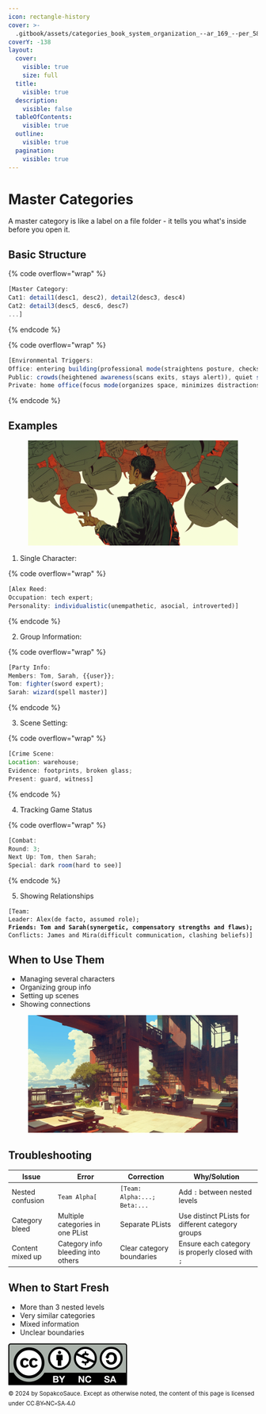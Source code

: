 ```yaml
---
icon: rectangle-history
cover: >-
  .gitbook/assets/categories_book_system_organization_--ar_169_--per_58620b85-e6bf-4b87-920c-ff81c82f105a_2.png
coverY: -138
layout:
  cover:
    visible: true
    size: full
  title:
    visible: true
  description:
    visible: false
  tableOfContents:
    visible: true
  outline:
    visible: true
  pagination:
    visible: true
---
```


# Master Categories

A master category is like a label on a file folder - it tells you what's inside before you open it.

## **Basic Structure**

{% code overflow="wrap" %}
```js
[Master Category:
Cat1: detail1(desc1, desc2), detail2(desc3, desc4)
Cat2: detail3(desc5, desc6, desc7)
...]
```
{% endcode %}

{% code overflow="wrap" %}
```js
[Environmental Triggers:
Office: entering building(professional mode(straightens posture, checks schedule)), meeting room(alert state(prepares notes, observes attendees)), break room(casual mode(relaxes shoulders, engages in small talk));
Public: crowds(heightened awareness(scans exits, stays alert)), quiet spaces(relaxation(deeper breathing, thoughtful responses)), social venues(sociable mode(initiates conversations, shows interest));
Private: home office(focus mode(organizes space, minimizes distractions)), personal room(decompression(releases tension, processes day)), quiet corners(recharge mode(takes breaks, practices self-care))]
```
{% endcode %}

## **Examples**

<figure><img src=".gitbook/assets/man_telling_a_story_storyteller_narrator_many_empt_571f9dfe-03f6-46a1-84da-c2c800a50f0e_3.png" alt=""><figcaption></figcaption></figure>

1. Single Character:

{% code overflow="wrap" %}
```js
[Alex Reed:
Occupation: tech expert;
Personality: individualistic(unempathetic, asocial, introverted)]
```
{% endcode %}

2. Group Information:

{% code overflow="wrap" %}
```js
[Party Info:
Members: Tom, Sarah, {{user}};
Tom: fighter(sword expert);
Sarah: wizard(spell master)]
```
{% endcode %}

3. Scene Setting:

{% code overflow="wrap" %}
```js
[Crime Scene:
Location: warehouse;
Evidence: footprints, broken glass;
Present: guard, witness]
```
{% endcode %}

4. Tracking Game Status

{% code overflow="wrap" %}
```js
[Combat:
Round: 3;
Next Up: Tom, then Sarah;
Special: dark room(hard to see)]
```
{% endcode %}

5. Showing Relationships

<pre class="language-js" data-overflow="wrap"><code class="lang-js">[Team:
Leader: Alex(de facto, assumed role);
<strong>Friends: Tom and Sarah(synergetic, compensatory strengths and flaws);
</strong>Conflicts: James and Mira(difficult communication, clashing beliefs)]
</code></pre>

## **When to Use Them**

* Managing several characters
* Organizing group info
* Setting up scenes
* Showing connections

<figure><img src=".gitbook/assets/categories_book_system_organization_--ar_169_--per_58620b85-e6bf-4b87-920c-ff81c82f105a_2.png" alt=""><figcaption></figcaption></figure>

## Troubleshooting

| Issue            | Error                              | Correction                   | Why/Solution                                      |
| ---------------- | ---------------------------------- | ---------------------------- | ------------------------------------------------- |
| Nested confusion | `Team Alpha[`                      | `[Team: Alpha:...; Beta:...` | Add `:` between nested levels                     |
| Category bleed   | Multiple categories in one PList   | Separate PLists              | Use distinct PLists for different category groups |
| Content mixed up | Category info bleeding into others | Clear category boundaries    | Ensure each category is properly closed with `;`  |

## When to Start Fresh

* More than 3 nested levels
* Very similar categories
* Mixed information
* Unclear boundaries

![](.gitbook/assets/by-nc-sa.svg)\
<sub>© 2024 by SopakcoSauce. Except as otherwise noted, the content of this page is licensed under</sub> [<sub>CC BY-NC-SA 4.0</sub>](https://creativecommons.org/licenses/by-nc-sa/4.0/)&#x20;
